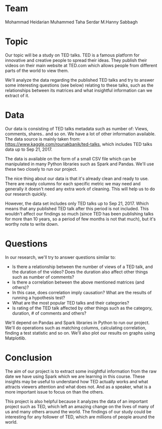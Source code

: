# Team

Mohammad Heidarian
Muhammed Taha Serdar
M.Hanny Sabbagh

# Topic

Our topic will be a study on TED talks. TED is a famous platform for innovative and creative people to spread their ideas. They publish their videos on their main website at TED.com which allows people from different parts of the world to view them.

We'll analyze the data regarding the published TED talks and try to answer some interesting questions (see below) relating to these talks, such as the relationships between its matrices and what insightful information can we extract of it.

# Data

Our data is consisting of TED talks metadata such as number of: Views, comments, shares.. and so on. We have a lot of other information available. The data source is mainly taken from: https://www.kaggle.com/rounakbanik/ted-talks, which includes TED talks data up to Sep 21, 2017.

The data is available on the form of a small CSV file which can be manipulated in many Python libraries such as Spark and Pandas. We'll use these two closely to run our project.

The nice thing about our data is that it's already clean and ready to use. There are ready columns for each specific metric we may need and generally it doesn't need any extra work of cleaning. This will help us to do our research quickly.

However, the data set includes only TED talks up to Sep 21, 2017. Which means that any published TED talk after this period is not included. This wouldn't affect our findings so much (since TED has been publishing talks for more than 10 years, so a period of few months is not that much), but it's worthy note to write down.

# Questions

In our research, we'll try to answer questions similar to:

- Is there a relationship between the number of views of a TED talk, and the duration of the video? Does the duration also affect other things such as number of comments?
- Is there a correlation between the above mentioned matrices (and others)? 
- In this case, does correlation imply causation? What are the results of running a hypothesis test?
- What are the most popular TED talks and their categories?
- Is rating of the TED talk affected by other things such as the category, duration, # of comments and others?

We'll depend on Pandas and Spark libraries in Python to run our project. We'll do operations such as matching columns, calculating correlation, finding a test statistic and so on. We'll also plot our results on graphs using Matplotlib.

# Conclusion

The aim of our project is to extract some insightful information from the raw date we have using Spark which we are learning in this course. These insights may be useful to understand how TED actually works and what attracts viewers attention and what does not. And as a speaker, what is a more important issue to focus on than the others.

This project is also helpful because it analyzes the data of an important project such as TED, which left an amazing change on the lives of many of us and many others around the world. The findings of our study could be interesting for any follower of TED, which are millions of people around the world.
